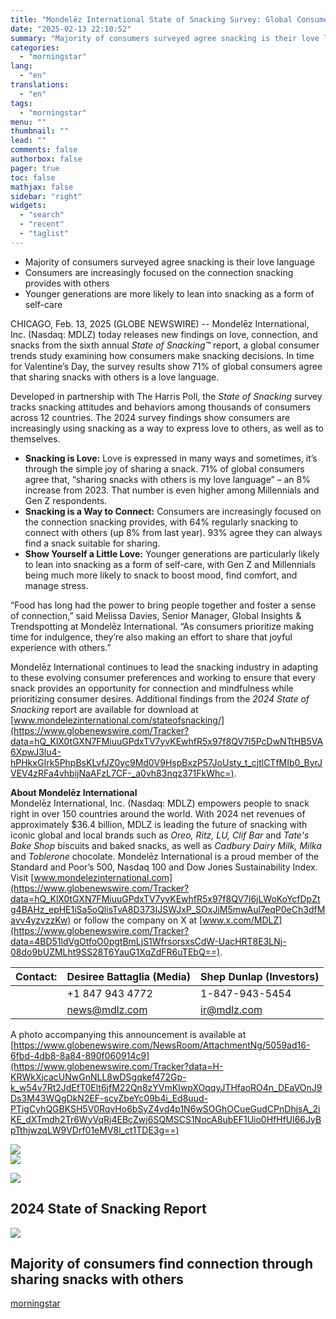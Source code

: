 ```yaml
---
title: "Mondelēz International State of Snacking Survey: Global Consumers See Snacking as a Way to Connect and Share with Loved Ones"
date: "2025-02-13 22:10:52"
summary: "Majority of consumers surveyed agree snacking is their love languageConsumers are increasingly focused on the connection snacking provides with othersYounger generations are more likely to lean into snacking as a form of self-care CHICAGO, Feb. 13, 2025 (GLOBE NEWSWIRE) -- Mondelēz International, Inc. (Nasdaq: MDLZ) today releases new findings on..."
categories:
  - "morningstar"
lang:
  - "en"
translations:
  - "en"
tags:
  - "morningstar"
menu: ""
thumbnail: ""
lead: ""
comments: false
authorbox: false
pager: true
toc: false
mathjax: false
sidebar: "right"
widgets:
  - "search"
  - "recent"
  - "taglist"
---
```


* Majority of consumers surveyed agree snacking is their love language
* Consumers are increasingly focused on the connection snacking provides with others
* Younger generations are more likely to lean into snacking as a form of self-care

CHICAGO, Feb. 13, 2025 (GLOBE NEWSWIRE) -- Mondelēz International, Inc. (Nasdaq: MDLZ) today releases new findings on love, connection, and snacks from the sixth annual *State of Snacking™* report, a global consumer trends study examining how consumers make snacking decisions. In time for Valentine’s Day, the survey results show 71% of global consumers agree that sharing snacks with others is a love language.

Developed in partnership with The Harris Poll, the *State of Snacking* survey tracks snacking attitudes and behaviors among thousands of consumers across 12 countries. The 2024 survey findings show consumers are increasingly using snacking as a way to express love to others, as well as to themselves.

* **Snacking is Love:** Love is expressed in many ways and sometimes, it’s through the simple joy of sharing a snack. 71% of global consumers agree that, “sharing snacks with others is my love language” – an 8% increase from 2023. That number is even higher among Millennials and Gen Z respondents.
* **Snacking is a Way to Connect:** Consumers are increasingly focused on the connection snacking provides, with 64% regularly snacking to connect with others (up 8% from last year). 93% agree they can always find a snack suitable for sharing.
* **Show Yourself a Little Love:** Younger generations are particularly likely to lean into snacking as a form of self-care, with Gen Z and Millennials being much more likely to snack to boost mood, find comfort, and manage stress.

“Food has long had the power to bring people together and foster a sense of connection,” said Melissa Davies, Senior Manager, Global Insights & Trendspotting at Mondelēz International. “As consumers prioritize making time for indulgence, they’re also making an effort to share that joyful experience with others.”

Mondelēz International continues to lead the snacking industry in adapting to these evolving consumer preferences and working to ensure that every snack provides an opportunity for connection and mindfulness while prioritizing consumer desires. Additional findings from the *2024 State of Snacking* report are available for download at [www.mondelezinternational.com/stateofsnacking/](https://www.globenewswire.com/Tracker?data=hQ_KlX0tGXN7FMiuuGPdxTV7yvKEwhfR5x97f8QV7l5PcDwNTtHB5VA6XpwJ3lu4-hPHkxGIrk5PhpBsKLvfJZ0yc9Md0V9HspBxzP57JoUsty_t_cjtlCTfMIb0_ByrJVEV4zRFa4vhbijNaAFzL7CF-_a0vh83nqz371FkWhc=).

**About Mondelēz International**  
Mondelēz International, Inc. (Nasdaq: MDLZ) empowers people to snack right in over 150 countries around the world. With 2024 net revenues of approximately $36.4 billion, MDLZ is leading the future of snacking with iconic global and local brands such as *Oreo, Ritz, LU, Clif Bar* and *Tate's* *Bake Shop* biscuits and baked snacks, as well as *Cadbury Dairy Milk, Milka* and *Toblerone* chocolate. Mondelēz International is a proud member of the Standard and Poor’s 500, Nasdaq 100 and Dow Jones Sustainability Index. Visit [www.mondelezinternational.com](https://www.globenewswire.com/Tracker?data=hQ_KlX0tGXN7FMiuuGPdxTV7yvKEwhfR5x97f8QV7l6jLWoKoYcfDpZtg4BAHz_epHE1iSa5oQlisTvA8D373IJSWJxP_SOxJjM5mwAul7eqP0eCh3dfMavv4yzvzzKw) or follow the company on X at [www.x.com/MDLZ](https://www.globenewswire.com/Tracker?data=4BD51ldVgOtfoO0pgtBmLjS1WfrsorsxsCdW-UacHRT8E3LNj-08do9bUZMLht9SS28T6YauG1XqZdFR6uTEbQ==).

| **Contact:** | Desiree Battaglia (Media) | Shep Dunlap (Investors) |
| --- | --- | --- |
|  | +1 847 943 4772 | 1-847-943-5454 |
|  | [news@mdlz.com](mailto:news@mdlz.com) | [ir@mdlz.com](mailto:ir@mdlz.com) |

A photo accompanying this announcement is available at [https://www.globenewswire.com/NewsRoom/AttachmentNg/5059ad16-6fbd-4db8-8a84-890f060914c9](https://www.globenewswire.com/Tracker?data=H-KRWkXjcacUNwGnNLL8wDSgqkef472Gp-k_w54v7Rt2JdEfT0Elt6jfM22Qn8zYVmKIwpXOqqyJTHfaoRO4n_DEaVOnJ9Ds3M43WQgDkN2EF-scyZbeYc09b4i_Ed8uud-PTigCyhQGBKSH5V0RqvHo6bSyZ4vd4p1N6wSOGhOCueGudCPnDhjsA_2iKE_dXTmdh2Tr6WyVqRj4EBcZwj6SQMSCS1NocA8ubEF1Uio0HfHfUl66JyBpTthjwzqLW9VDrf01eMV8l_ct1TDE3g==)

 ![](https://www.globenewswire.com/newsroom/ti?nf=OTM1NzgyMiM2NzQ5Mjg1IzIwMDczODk=)   
 ![](https://ml.globenewswire.com/media/YzU2MzkyNzgtMDBjNS00YzYxLThhYjYtZWQxNWRhNDJiZWE4LTEwMTg5NjI=/tiny/Mondelez-International-Inc-.png)

 [![](https://ml.globenewswire.com/media/23492ec7-4325-4470-8698-4d0aa6c6fbd2/small/mondelez-logo-jpg.jpg)](https://www.globenewswire.com/NewsRoom/AttachmentNg/23492ec7-4325-4470-8698-4d0aa6c6fbd2)

2024 State of Snacking Report
-----------------------------

  [![](https://ml.globenewswire.com/media/5059ad16-6fbd-4db8-8a84-890f060914c9/medium/2024-state-of-snacking-report.jpg)](https://www.globenewswire.com/NewsRoom/AttachmentNg/5059ad16-6fbd-4db8-8a84-890f060914c9/en) 

Majority of consumers find connection through sharing snacks with others
------------------------------------------------------------------------

[morningstar](https://www.morningstar.com/news/globe-newswire/9357822/mondelz-international-state-of-snacking-survey-global-consumers-see-snacking-as-a-way-to-connect-and-share-with-loved-ones)
